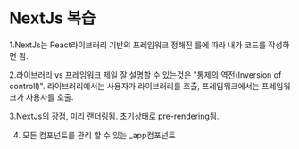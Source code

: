 # NextJs 복습

1.NextJs는 React라이브러리 기반의 프레임워크
정해진 룰에 따라 내가 코드를 작성하면 됨. 

2.라이브러리 vs 프레임워크
제일 잘 설명할 수 있는것은 "통제의 역전(Inversion of controll)".
라이브러리에서는 사용자가 라이브러리를 호출, 프레임워크에서는 프레임워크가 사용자를 호출.

3.NextJs의 장점, 미리 랜더링됨.
    초기상태로 pre-rendering됨.

4. 모든 컴포넌트를 관리 할 수 있는 _app컴포넌트
